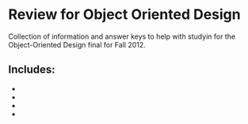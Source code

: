 Review for Object Oriented Design
=================================
Collection of information and answer keys to help with studyin for the Object-Oriented Design final for Fall 2012.

Includes:
---------
* [Fall, 2009 multiple-choice and code]: https://github.com/klebsh/OOD_Test_Keys/blob/master/finalKey2009.txt
* [Spring, 2012 coding solutions]: https://github.com/klebsh/OOD_Test_Keys/blob/master/finalKey.txt
* [Summer 1, 2012 coding solutions]: https://github.com/klebsh/OOD_Test_Keys/blob/master/finalKey2012s1.txt
* [Information about how the Spring 2012 course final grades were curved]: /grading.txt

